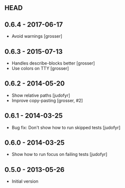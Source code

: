 ## HEAD

## 0.6.4 - 2017-06-17

* Avoid warnings [grosser]

## 0.6.3 - 2015-07-13

* Handles describe-blocks better [grosser]
* Use colors on TTY [grosser]

## 0.6.2 - 2014-05-20

* Show relative paths [judofyr]
* Improve copy-pasting [grosser, #2]

## 0.6.1 - 2014-03-25

* Bug fix: Don't show how to run skipped tests [judofyr]

## 0.6.0 - 2014-03-25

* Show how to run focus on failing tests [judofyr]

## 0.5.0 - 2013-05-26

* Initial version

